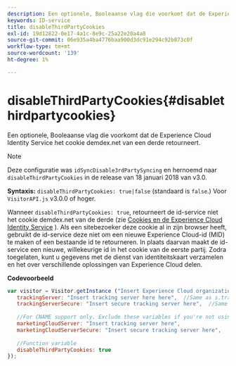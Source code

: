 ```yaml
---
description: Een optionele, Booleaanse vlag die voorkomt dat de Experience Cloud Identity Service het cookie demdex.net van een derde retourneert.
keywords: ID-service
title: disableThirdPartyCookies
exl-id: 19d12822-0e17-4a1c-8e9c-25a22e20a4a8
source-git-commit: 06e935a4ba4776baa900d3dc91e294c92b873c0f
workflow-type: tm+mt
source-wordcount: '139'
ht-degree: 1%

---
```


# disableThirdPartyCookies{#disablethirdpartycookies}

Een optionele, Booleaanse vlag die voorkomt dat de Experience Cloud Identity Service het cookie demdex.net van een derde retourneert.

>[!NOTE]
>
>Deze configuratie was `idSyncDisable3rdPartySyncing` en hernoemd naar `disableThirdPartyCookies` in de release van 18 januari 2018 van v3.0.

**Syntaxis:** `disableThirdPartyCookies: true|false` (standaard is `false`.) Voor `VisitorAPI.js` v3.0.0 of hoger.

Wanneer `disableThirdPartyCookies: true`, retourneert de id-service niet het cookie demdex.net van de derde (zie [Cookies en de Experience Cloud Identity Service](../../introduction/cookies.md) ). Als een sitebezoeker deze cookie al in zijn browser heeft, gebruikt de id-service deze niet om een nieuwe Experience Cloud-id (MID) te maken of een bestaande id te retourneren. In plaats daarvan maakt de id-service een nieuwe, willekeurige id in het cookie van de eerste partij. Zodra toegelaten, kunt u gegevens met de dienst van identiteitskaart verzamelen en het over verschillende oplossingen van Experience Cloud delen.

**Codevoorbeeld**

```js
var visitor = Visitor.getInstance ("Insert Experience Cloud organization ID here",{ 
   trackingServer: "Insert tracking server here here",  //Same as s.trackingServer 
   trackingServerSecure: "Insert secure tracking server here",  //Same as s.trackingServerSecure 
 
   //For CNAME support only. Exclude these variables if you're not using CNAME 
   marketingCloudServer: "Insert tracking server here", 
   marketingCloudServerSecure: "Insert secure tracking server here", 
 
   //Function variable 
   disableThirdPartyCookies: true 
});
```
